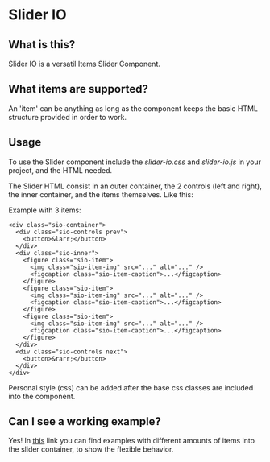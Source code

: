 # Slider IO

## What is this?

Slider IO is a versatil Items Slider Component.

## What items are supported?

An 'item' can be anything as long as the component keeps the basic HTML structure provided in order to work.

## Usage

To use the Slider component include the _slider-io.css_ and _slider-io.js_ in your project, and the HTML needed.

The Slider HTML consist in an outer container, the 2 controls (left and right), the inner container, and the items themselves. Like this:

Example with 3 items:

```
<div class="sio-container">
  <div class="sio-controls prev">
    <button>&larr;</button>
  </div>
  <div class="sio-inner">
    <figure class="sio-item">
      <img class="sio-item-img" src="..." alt="..." />
      <figcaption class="sio-item-caption">...</figcaption>
    </figure>
    <figure class="sio-item">
      <img class="sio-item-img" src="..." alt="..." />
      <figcaption class="sio-item-caption">...</figcaption>
    </figure>
    <figure class="sio-item">
      <img class="sio-item-img" src="..." alt="..." />
      <figcaption class="sio-item-caption">...</figcaption>
    </figure>
  </div>
  <div class="sio-controls next">
    <button>&rarr;</button>
  </div>
</div>
```

Personal style (css) can be added after the base css classes are included into the component.

## Can I see a working example?

Yes! In [this](https://mfigueira.github.io/slider-io/) link you can find examples with different amounts of items into the slider container, to show the flexible behavior.
